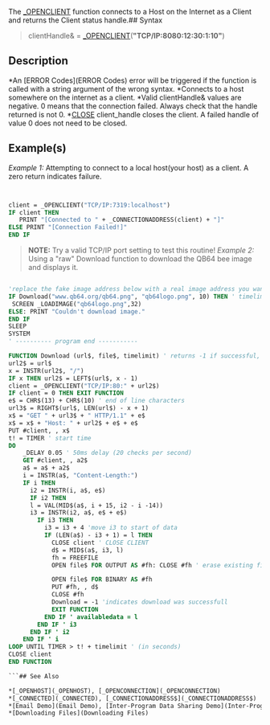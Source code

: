 The [_OPENCLIENT](_OPENCLIENT) function connects to a Host on the Internet as a Client and returns the Client status handle.## Syntax

> clientHandle& = [_OPENCLIENT](_OPENCLIENT)(**"TCP/IP:8080:12:30:1:10"**)
## Description

*An [ERROR Codes](ERROR Codes) error will be triggered if the function is called with a string argument of the wrong syntax.
*Connects to a host somewhere on the internet as a client.
*Valid clientHandle& values are negative. 0 means that the connection failed. Always check that the handle returned is not 0.
*[CLOSE](CLOSE) client_handle closes the client. A failed handle of value 0 does not need to be closed.
## Example(s)
*Example 1:* Attempting to connect to a local host(your host) as a client. A zero return indicates failure.
```vb


client = _OPENCLIENT("TCP/IP:7319:localhost")
IF client THEN 
   PRINT "[Connected to " + _CONNECTIONADDRESS(client) + "]" 
ELSE PRINT "[Connection Failed!]"
END IF 

```
> **NOTE:** Try a valid TCP/IP port setting to test this routine!
*Example 2:* Using a "raw" Download function to download the QB64 bee image and displays it.
```vb

'replace the fake image address below with a real image address you want to download
IF Download("www.qb64.org/qb64.png", "qb64logo.png", 10) THEN ' timelimit = 10 seconds
 SCREEN _LOADIMAGE("qb64logo.png",32)
ELSE: PRINT "Couldn't download image."
END IF
SLEEP
SYSTEM
' ---------- program end -----------

FUNCTION Download (url$, file$, timelimit) ' returns -1 if successful, 0 if not
url2$ = url$
x = INSTR(url2$, "/")
IF x THEN url2$ = LEFT$(url$, x - 1)
client = _OPENCLIENT("TCP/IP:80:" + url2$)
IF client = 0 THEN EXIT FUNCTION
e$ = CHR$(13) + CHR$(10) ' end of line characters
url3$ = RIGHT$(url$, LEN(url$) - x + 1)
x$ = "GET " + url3$ + " HTTP/1.1" + e$
x$ = x$ + "Host: " + url2$ + e$ + e$
PUT #client, , x$
t! = TIMER ' start time
DO
    _DELAY 0.05 ' 50ms delay (20 checks per second)
    GET #client, , a2$
    a$ = a$ + a2$
    i = INSTR(a$, "Content-Length:")
    IF i THEN
      i2 = INSTR(i, a$, e$)
      IF i2 THEN
      l = VAL(MID$(a$, i + 15, i2 - i -14))
      i3 = INSTR(i2, a$, e$ + e$)
        IF i3 THEN
          i3 = i3 + 4 'move i3 to start of data
          IF (LEN(a$) - i3 + 1) = l THEN
            CLOSE client ' CLOSE CLIENT
            d$ = MID$(a$, i3, l)
            fh = FREEFILE
            OPEN file$ FOR OUTPUT AS #fh: CLOSE #fh ' erase existing file?

            OPEN file$ FOR BINARY AS #fh
            PUT #fh, , d$
            CLOSE #fh
            Download = -1 'indicates download was successfull
            EXIT FUNCTION
          END IF ' availabledata = l
        END IF ' i3
      END IF ' i2
    END IF ' i
LOOP UNTIL TIMER > t! + timelimit ' (in seconds)
CLOSE client
END FUNCTION 

```## See Also

*[_OPENHOST](_OPENHOST), [_OPENCONNECTION](_OPENCONNECTION)
*[_CONNECTED](_CONNECTED), [_CONNECTIONADDRESS$](_CONNECTIONADDRESS$)
*[Email Demo](Email Demo), [Inter-Program Data Sharing Demo](Inter-Program Data Sharing Demo)
*[Downloading Files](Downloading Files)


